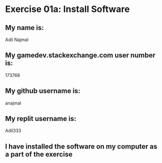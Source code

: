 # Exercise 01a: Install Software

## My name is:
Adil Najmal

## My gamedev.stackexchange.com user number is:
173768

## My github username is:
anajmal

## My replit username is:
Adil333

## I have installed the software on my computer as a part of the exercise
